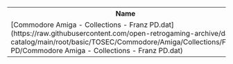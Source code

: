 <table>
<tr><th>Name</th><th>Size</th></tr>
<tr><td>[Commodore Amiga - Collections - Franz PD.dat](https://raw.githubusercontent.com/open-retrogaming-archive/dat-catalog/main/root/basic/TOSEC/Commodore/Amiga/Collections/Franz PD/Commodore Amiga - Collections - Franz PD.dat)</td><td>115397</td></tr>
</table>
